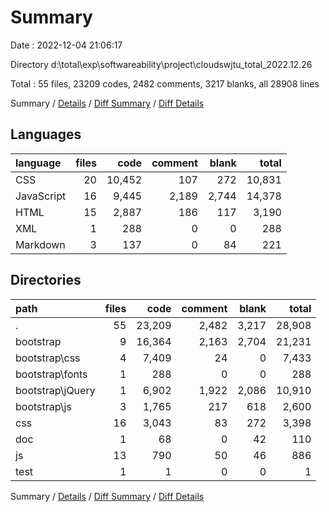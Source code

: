 # Summary

Date : 2022-12-04 21:06:17

Directory d:\\total\\exp\\softwareability\\project\\cloudswjtu_total_2022.12.26

Total : 55 files,  23209 codes, 2482 comments, 3217 blanks, all 28908 lines

Summary / [Details](details.md) / [Diff Summary](diff.md) / [Diff Details](diff-details.md)

## Languages
| language | files | code | comment | blank | total |
| :--- | ---: | ---: | ---: | ---: | ---: |
| CSS | 20 | 10,452 | 107 | 272 | 10,831 |
| JavaScript | 16 | 9,445 | 2,189 | 2,744 | 14,378 |
| HTML | 15 | 2,887 | 186 | 117 | 3,190 |
| XML | 1 | 288 | 0 | 0 | 288 |
| Markdown | 3 | 137 | 0 | 84 | 221 |

## Directories
| path | files | code | comment | blank | total |
| :--- | ---: | ---: | ---: | ---: | ---: |
| . | 55 | 23,209 | 2,482 | 3,217 | 28,908 |
| bootstrap | 9 | 16,364 | 2,163 | 2,704 | 21,231 |
| bootstrap\\css | 4 | 7,409 | 24 | 0 | 7,433 |
| bootstrap\\fonts | 1 | 288 | 0 | 0 | 288 |
| bootstrap\\jQuery | 1 | 6,902 | 1,922 | 2,086 | 10,910 |
| bootstrap\\js | 3 | 1,765 | 217 | 618 | 2,600 |
| css | 16 | 3,043 | 83 | 272 | 3,398 |
| doc | 1 | 68 | 0 | 42 | 110 |
| js | 13 | 790 | 50 | 46 | 886 |
| test | 1 | 1 | 0 | 0 | 1 |

Summary / [Details](details.md) / [Diff Summary](diff.md) / [Diff Details](diff-details.md)
